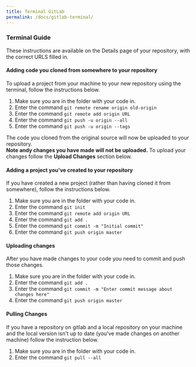 ```yaml
---
title: Terminal GitLab
permalink: /docs/gitlab-terminal/
---
```




### Terminal Guide

These instructions are available on the Details page of your repository, with the correct URLS filled in.  

#### Adding code you cloned from somewhere to your repository

To upload a project from your machine to your new repository using the terminal, follow the instructions below.

1. Make sure you are in the folder with your code in.
2. Enter the command `git remote rename origin old-origin`  
3. Enter the command `git remote add origin URL` 
4. Enter the command `git push -u origin --all`
5. Enter the command `git push -u origin --tags`
  
The code you cloned from the original source will now be uploaded to your repository.  
**Note andy changes you have made will not be uploaded.** To upload your changes follow the **Upload Changes** section below.  

#### Adding a project you've created to your repository

If you have created a new project (rather than having cloned it from somewhere), follow the instructions below.

1. Make sure you are in the folder with your code in.
2. Enter the command `git init`
3. Enter the command `git remote add origin URL`
4. Enter the command `git add .`
5. Enter the command `git commit -m "Initial commit"`
6. Enter the command `git push origin master`

#### Uploading changes

After you have made changes to your code you need to commit and push those changes. 

1. Make sure you are in the folder with your code in.
2. Enter the command `git add .`
3. Enter the command `git commit -m "Enter commit message about changes here"`
4. Enter the command `git push origin master`

#### Pulling Changes

If you have a repository on gitlab and a local repository on your machine and the local version isn't up to date (you've made changes on another machine) follow the instruction below.  

1. Make sure you are in the folder with your code in.
2. Enter the command `git pull --all`